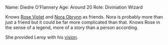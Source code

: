 
Name: Diedre O'Flannery
Age: Around 20
Role: Diviniation Wizard

Knows [Rose Violet](Rose%20Violet%20(aka%20Meemaw).md) and [Nora Obrynn](Nora.md) as friends. Nora is probably more than just a friend but it could be far more complicated than that. Knows Rose in the sense of a legend, more of a story than a person according. 

She provided Leroy with his [vision](LeroyProphecy.md).